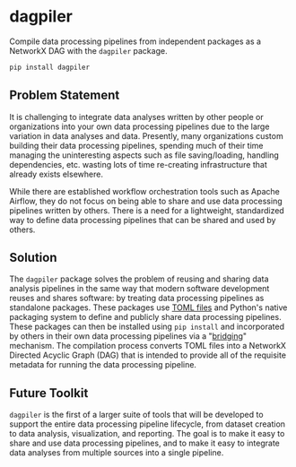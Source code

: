 # dagpiler

Compile data processing pipelines from independent packages as a NetworkX DAG with the `dagpiler` package.
```bash
pip install dagpiler
```

## Problem Statement
It is challenging to integrate data analyses written by other people or organizations into your own data processing pipelines due to the large variation in data analyses and data. Presently, many organizations custom building their data processing pipelines, spending much of their time managing the uninteresting aspects such as file saving/loading, handling dependencies, etc. wasting lots of time re-creating infrastructure that already exists elsewhere.

While there are established workflow orchestration tools such as Apache Airflow, they do not focus on being able to share and use data processing pipelines written by others. There is a need for a lightweight, standardized way to define data processing pipelines that can be shared and used by others.

## Solution
The `dagpiler` package solves the problem of reusing and sharing data analysis pipelines in the same way that modern software development reuses and shares software: by treating data processing pipelines as standalone packages. These packages use [TOML files](https://toml.io/en/v1.0.0) and Python's native packaging system to define and publicly share data processing pipelines. These packages can then be installed using `pip install` and incorporated by others in their own data processing pipelines via a "[bridging](Packaging/bridging_packages.md)" mechanism. The compilation process converts TOML files into a NetworkX Directed Acyclic Graph (DAG) that is intended to provide all of the requisite metadata for running the data processing pipeline.

## Future Toolkit
`dagpiler` is the first of a larger suite of tools that will be developed to support the entire data processing pipeline lifecycle, from dataset creation to data analysis, visualization, and reporting. The goal is to make it easy to share and use data processing pipelines, and to make it easy to integrate data analyses from multiple sources into a single pipeline.

